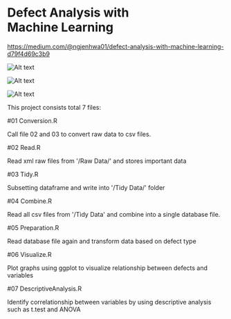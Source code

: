 # Defect Analysis with Machine Learning

https://medium.com/@ngjenhwa01/defect-analysis-with-machine-learning-d79f4d69c3b9

![Alt text](https://github.com/NJH0694/Project-1/blob/main/Plots/Rplot01.png?raw=true)

![Alt text](https://github.com/NJH0694/Project-1/blob/main/Plots/Rplot02.png?raw=true)

![Alt text](https://github.com/NJH0694/Project-1/blob/main/Plots/Rplot03.png?raw=true)






This project consists total 7 files:

#01 Conversion.R

Call file 02 and 03 to convert raw data to csv files.

#02 Read.R

Read xml raw files from '/Raw Data/' and stores important data

#03 Tidy.R

Subsetting dataframe and write into '/Tidy Data/' folder

#04 Combine.R

Read all csv files from '/Tidy Data' and combine into a single database file.

#05 Preparation.R

Read database file again and transform data based on defect type

#06 Visualize.R

Plot graphs using ggplot to visualize relationship between defects and variables

#07 DescriptiveAnalysis.R

Identify correlationship between variables by using descriptive analysis such as t.test and ANOVA
